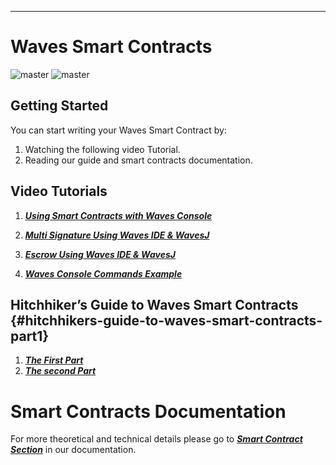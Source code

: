 
---

# Waves Smart Contracts

![master](https://img.shields.io/badge/TESTNET-available-4bc51d.svg) ![master](https://img.shields.io/badge/node->%3D0.12.0-4bc51d.svg)

## Getting Started

You can start writing your Waves Smart Contract by:

1. Watching the following video Tutorial.
2. Reading our guide and smart contracts documentation.

## Video Tutorials

1. [_**Using Smart Contracts with Waves Console**_](https://www.youtube.com/watch?v=sOZuE9Ebfko&t=557s)

2. [_**Multi Signature Using Waves IDE & WavesJ**_](https://www.youtube.com/watch?v=o2msjSo0y0o&t=32s)

3. [_**Escrow Using Waves IDE & WavesJ**_](https://www.youtube.com/watch?v=31dwYcgb65M&t=381s)

4. [_**Waves Console Commands Example**_](https://youtu.be/WzhTk_rpngI)

## Hitchhiker’s Guide to Waves Smart Contracts {#hitchhikers-guide-to-waves-smart-contracts-part1}

1. [_**The First Part**_](https://blog.wavesplatform.com/the-hitchhikers-guide-to-waves-smart-contracts-part-1-b80aa47a745a)
2. [_**The second Part**_](https://blog.wavesplatform.com/the-hitchhikers-guide-to-waves-smart-contracts-part-2-44621fd5a007)

# Smart Contracts Documentation

For more theoretical and technical details please go to [_**Smart Contract Section**_](https://docs.wavesplatform.com/en/technical-details/waves-contracts-language-description.html) in our documentation.



